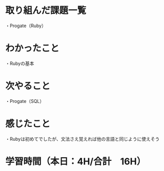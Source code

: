# 取り組んだ課題一覧
・Progate（Ruby）

# わかったこと
・Rubyの基本

# 次やること
・Progate（SQL）

# 感じたこと
・Rubyは初めてでしたが、文法さえ覚えれば他の言語と同じように使えそう

# 学習時間（本日：4H/合計　16H）
